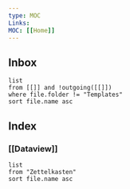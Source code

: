 ```yaml
---
type: MOC
Links:
MOC: [[Home]]
---
```


## Inbox

```dataview
list 
from [[]] and !outgoing([[]])
where file.folder != "Templates"
sort file.name asc
```

## Index

### [[Dataview]]

```dataview
list 
from "Zettelkasten"
sort file.name asc
```

